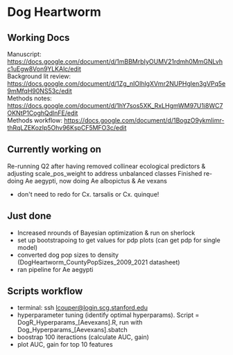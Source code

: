 # Dog Heartworm

## Working Docs ##

Manuscript: https://docs.google.com/document/d/1mBBMrbIyOUMV21rdmh0MmGNLvhc1uEgw8Von9YLKAlc/edit     
Background lit review: https://docs.google.com/document/d/1Zg_nIOlhlgXVmr2NUPHglen3gVPq5e9mMfqH90NS53c/edit   
Methods notes: https://docs.google.com/document/d/1hY7sos5XK_RxLHgmWM97U1i8WC7OKNtP1CoghQdlnFE/edit   
Methods workflow: https://docs.google.com/document/d/1BogzO9ykmIimr-thRqLZEKozIp5Ohv96KspCF5MFO3c/edit    

## Currently working on ##

Re-running Q2 after having removed collinear ecological predictors & adjusting scale_pos_weight to address unbalanced classes
Finished re-doing Ae aegypti, now doing Ae albopictus & Ae vexans
- don't need to redo for Cx. tarsalis or Cx. quinque!

## Just done ##

- Increased nrounds of Bayesian optimization & run on sherlock
- set up bootstrapoing to get values for pdp plots (can get pdp for single model)
- converted dog pop sizes to density (DogHeartworm_CountyPopSizes_2009_2021 datasheet)
- ran pipeline for Ae aegypti

## Scripts workflow ##

- terminal: ssh lcouper@login.scg.stanford.edu 
- hyperparameter tuning (identify optimal hyperparams). Script = DogR_Hyperparams_[Aevexans].R, run with Dog_Hyperparams_[Aevexans].sbatch
- boostrap 100 iteractions (calculate AUC, gain)
- plot AUC, gain for top 10 features







